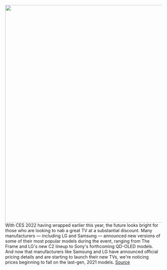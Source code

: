 <img src='https://cdn.vox-cdn.com/thumbor/LVTeLlXAd707GKGXPrt4q0fZiGM=/0x0:2708x1523/1200x800/filters:focal(1138x546:1570x978)/cdn.vox-cdn.com/uploads/chorus_image/image/69151214/LG_C1_Lifestyle_Photo.23.jpeg' width='700px' /><br/>
With CES 2022 having wrapped earlier this year, the future looks bright for those who are looking to nab a great TV at a substantial discount. Many manufacturers — including LG and Samsung — announced new versions of some of their most popular models during the event, ranging from The Frame and LG's new C2 lineup to Sony's forthcoming QD-OLED models. And now that manufacturers like Samsung and LG have announced official pricing details and are starting to launch their new TVs, we're noticing prices beginning to fall on the last-gen, 2021 models.
<a href='https://www.theverge.com/22371561/best-4k-tv-deals-sale-lg-samsung-sony-tcl'> Source <a/>